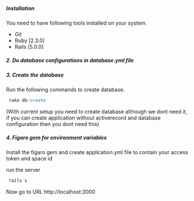 ##### Installation

You need to have following tools installed on your system.

- Git
- Ruby [2.3.0]
- Rails [5.0.0]


##### 2. Do database configurations in database.yml file


##### 3. Create the database

Run the following commands to create database.

```ruby
 rake db:create

```
(With current setup you need to create database although we dont need it, if you can create application without
 activerecord and database configuration then you dont need this)

##### 4. Figaro gem for environment variables

Install the figaro gem and create application.yml file to contain your access token and space id

run the server

```ruby
 rails s
```

Now go to URL http://localhost:3000
